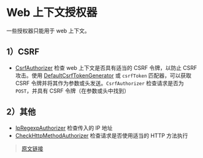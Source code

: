 # Web 上下文授权器

一些授权器只能用于 web 上下文。

## 1）CSRF

- [CsrfAuthorizer](https://github.com/pac4j/pac4j/blob/master/pac4j-core/src/main/java/org/pac4j/core/authorization/authorizer/csrf/CsrfAuthorizer.java) 检查 web 上下文是否具有适当的 CSRF 令牌，以防止 CSRF 攻击。使用 [DefaultCsrfTokenGenerator](https://github.com/pac4j/pac4j/blob/master/pac4j-core/src/main/java/org/pac4j/core/matching/matcher/csrf/DefaultCsrfTokenGenerator.java) 或 `csrfToken` 匹配器，可以获取 CSRF 令牌并将其作为参数或头发送。`CsrfAuthorizer` 检查请求是否为 `POST`，并具有 CSRF 令牌（在参数或头中找到）

## 2）其他

- [IpRegexpAuthorizer](https://github.com/pac4j/pac4j/blob/master/pac4j-http/src/main/java/org/pac4j/http/authorization/authorizer/IpRegexpAuthorizer.java) 检查传入的 IP 地址
- [CheckHttpMethodAuthorizer](https://github.com/pac4j/pac4j/blob/master/pac4j-core/src/main/java/org/pac4j/core/authorization/authorizer/CheckHttpMethodAuthorizer.java) 检查请求是否使用适当的 HTTP 方法执行

> [原文链接](https://www.pac4j.org/5.7.x/docs/authorizers/web-authorizers.html)
